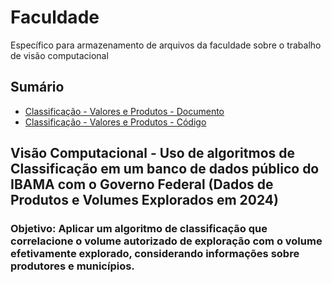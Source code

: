 # Faculdade
Específico para armazenamento de arquivos da faculdade sobre o trabalho de visão computacional
## Sumário
- [Classificação - Valores e Produtos - Documento](/Classificação/README)
- [Classificação - Valores e Produtos - Código](/acidente.ipynb)


## Visão Computacional - Uso de algoritmos de Classificação em um banco de dados público do IBAMA com o Governo Federal (Dados de Produtos e Volumes Explorados em 2024)
### Objetivo: Aplicar um algoritmo de classificação que correlacione o volume autorizado de exploração com o volume efetivamente explorado, considerando informações sobre produtores e municípios.

